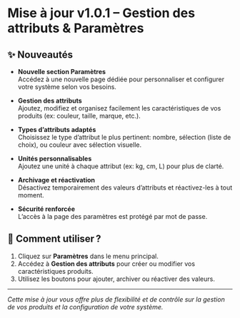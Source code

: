 # Mise à jour v1.0.1 – Gestion des attributs & Paramètres

## ✨ Nouveautés

- **Nouvelle section Paramètres**  
  Accédez à une nouvelle page dédiée pour personnaliser et configurer votre système selon vos besoins.

- **Gestion des attributs**  
  Ajoutez, modifiez et organisez facilement les caractéristiques de vos produits (ex: couleur, taille, marque, etc.).

- **Types d’attributs adaptés**  
  Choisissez le type d’attribut le plus pertinent: nombre, sélection (liste de choix), ou couleur avec sélection
  visuelle.

- **Unités personnalisables**  
  Ajoutez une unité à chaque attribut (ex: kg, cm, L) pour plus de clarté.

- **Archivage et réactivation**  
  Désactivez temporairement des valeurs d’attributs et réactivez-les à tout moment.

- **Sécurité renforcée**  
  L’accès à la page des paramètres est protégé par mot de passe.

## 📝 Comment utiliser ?

1. Cliquez sur **Paramètres** dans le menu principal.
2. Accédez à **Gestion des attributs** pour créer ou modifier vos caractéristiques produits.
3. Utilisez les boutons pour ajouter, archiver ou réactiver des valeurs.

---

*Cette mise à jour vous offre plus de flexibilité et de contrôle sur la gestion de vos produits et la configuration de
votre système.* 
